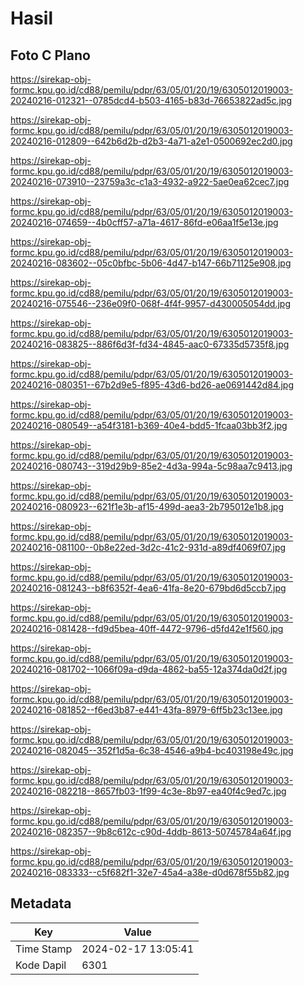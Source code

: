 # Hasil

## Foto C Plano

https://sirekap-obj-formc.kpu.go.id/cd88/pemilu/pdpr/63/05/01/20/19/6305012019003-20240216-012321--0785dcd4-b503-4165-b83d-76653822ad5c.jpg

https://sirekap-obj-formc.kpu.go.id/cd88/pemilu/pdpr/63/05/01/20/19/6305012019003-20240216-012809--642b6d2b-d2b3-4a71-a2e1-0500692ec2d0.jpg

https://sirekap-obj-formc.kpu.go.id/cd88/pemilu/pdpr/63/05/01/20/19/6305012019003-20240216-073910--23759a3c-c1a3-4932-a922-5ae0ea62cec7.jpg

https://sirekap-obj-formc.kpu.go.id/cd88/pemilu/pdpr/63/05/01/20/19/6305012019003-20240216-074659--4b0cff57-a71a-4617-86fd-e06aa1f5e13e.jpg

https://sirekap-obj-formc.kpu.go.id/cd88/pemilu/pdpr/63/05/01/20/19/6305012019003-20240216-083602--05c0bfbc-5b06-4d47-b147-66b71125e908.jpg

https://sirekap-obj-formc.kpu.go.id/cd88/pemilu/pdpr/63/05/01/20/19/6305012019003-20240216-075546--236e09f0-068f-4f4f-9957-d430005054dd.jpg

https://sirekap-obj-formc.kpu.go.id/cd88/pemilu/pdpr/63/05/01/20/19/6305012019003-20240216-083825--886f6d3f-fd34-4845-aac0-67335d5735f8.jpg

https://sirekap-obj-formc.kpu.go.id/cd88/pemilu/pdpr/63/05/01/20/19/6305012019003-20240216-080351--67b2d9e5-f895-43d6-bd26-ae0691442d84.jpg

https://sirekap-obj-formc.kpu.go.id/cd88/pemilu/pdpr/63/05/01/20/19/6305012019003-20240216-080549--a54f3181-b369-40e4-bdd5-1fcaa03bb3f2.jpg

https://sirekap-obj-formc.kpu.go.id/cd88/pemilu/pdpr/63/05/01/20/19/6305012019003-20240216-080743--319d29b9-85e2-4d3a-994a-5c98aa7c9413.jpg

https://sirekap-obj-formc.kpu.go.id/cd88/pemilu/pdpr/63/05/01/20/19/6305012019003-20240216-080923--621f1e3b-af15-499d-aea3-2b795012e1b8.jpg

https://sirekap-obj-formc.kpu.go.id/cd88/pemilu/pdpr/63/05/01/20/19/6305012019003-20240216-081100--0b8e22ed-3d2c-41c2-931d-a89df4069f07.jpg

https://sirekap-obj-formc.kpu.go.id/cd88/pemilu/pdpr/63/05/01/20/19/6305012019003-20240216-081243--b8f6352f-4ea6-41fa-8e20-679bd6d5ccb7.jpg

https://sirekap-obj-formc.kpu.go.id/cd88/pemilu/pdpr/63/05/01/20/19/6305012019003-20240216-081428--fd9d5bea-40ff-4472-9796-d5fd42e1f560.jpg

https://sirekap-obj-formc.kpu.go.id/cd88/pemilu/pdpr/63/05/01/20/19/6305012019003-20240216-081702--1066f09a-d9da-4862-ba55-12a374da0d2f.jpg

https://sirekap-obj-formc.kpu.go.id/cd88/pemilu/pdpr/63/05/01/20/19/6305012019003-20240216-081852--f6ed3b87-e441-43fa-8979-6ff5b23c13ee.jpg

https://sirekap-obj-formc.kpu.go.id/cd88/pemilu/pdpr/63/05/01/20/19/6305012019003-20240216-082045--352f1d5a-6c38-4546-a9b4-bc403198e49c.jpg

https://sirekap-obj-formc.kpu.go.id/cd88/pemilu/pdpr/63/05/01/20/19/6305012019003-20240216-082218--8657fb03-1f99-4c3e-8b97-ea40f4c9ed7c.jpg

https://sirekap-obj-formc.kpu.go.id/cd88/pemilu/pdpr/63/05/01/20/19/6305012019003-20240216-082357--9b8c612c-c90d-4ddb-8613-50745784a64f.jpg

https://sirekap-obj-formc.kpu.go.id/cd88/pemilu/pdpr/63/05/01/20/19/6305012019003-20240216-083333--c5f682f1-32e7-45a4-a38e-d0d678f55b82.jpg


## Metadata

| Key        | Value               |
| ---------- | ------------------- |
| Time Stamp | 2024-02-17 13:05:41 |
| Kode Dapil | 6301                |



